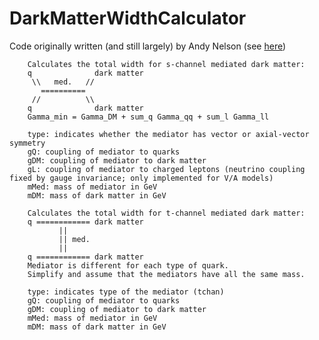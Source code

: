 # DarkMatterWidthCalculator

Code originally written (and still largely) by Andy Nelson (see [here](https://github.com/noslenwerdna/DarkMatterWidthCalculator))

        Calculates the total width for s-channel mediated dark matter:
        q              dark matter
         \\   med.   //
           ========== 
         //          \\
        q              dark matter
        Gamma_min = Gamma_DM + sum_q Gamma_qq + sum_l Gamma_ll

        type: indicates whether the mediator has vector or axial-vector symmetry
        gQ: coupling of mediator to quarks
        gDM: coupling of mediator to dark matter
        gL: coupling of mediator to charged leptons (neutrino coupling fixed by gauge invariance; only implemented for V/A models)
        mMed: mass of mediator in GeV
        mDM: mass of dark matter in GeV

        Calculates the total width for t-channel mediated dark matter:
        q ============ dark matter
               ||
               || med.
               ||
        q ============ dark matter
        Mediator is different for each type of quark. 
        Simplify and assume that the mediators have all the same mass.

        type: indicates type of the mediator (tchan)
        gQ: coupling of mediator to quarks
        gDM: coupling of mediator to dark matter
        mMed: mass of mediator in GeV
        mDM: mass of dark matter in GeV
